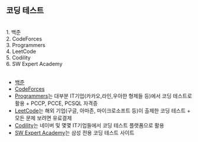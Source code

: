 ## 코딩 테스트
</br>
1. 백준</br>
2. CodeForces</br>
3. Programmers</br>
4. LeetCode</br>
5. Codility</br>
6. SW Expert Academy
</br></br>

- [백준](https://solved.ac/)
- [CodeForces](https://codeforces.com/)
- [Programmers](https://programmers.co.kr/)는 대부분 IT기업(카카오,라인,우아한 형제들 등)에서 코딩 테스트로 활용 + PCCP, PCCE, PCSQL 자격증
- [LeetCode](https://leetcode.com/)는 해외 기업(구글, 아마존, 마이크로소프트 등)이 출제한 코딩 테스트 + 모든 문제 보려면 유료결제
- [Codility](https://www.codility.com/)는 네이버 및 몇몇 IT기업들에서 코딩 테스트 플랫폼으로 활용
- [SW Expert Academy](https://swexpertacademy.com/main/main.do)는 삼성 전용 코딩 테스트 사이트
